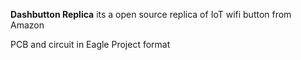**Dashbutton Replica** 
its a open source replica of IoT wifi button from Amazon

PCB and circuit in Eagle Project format
